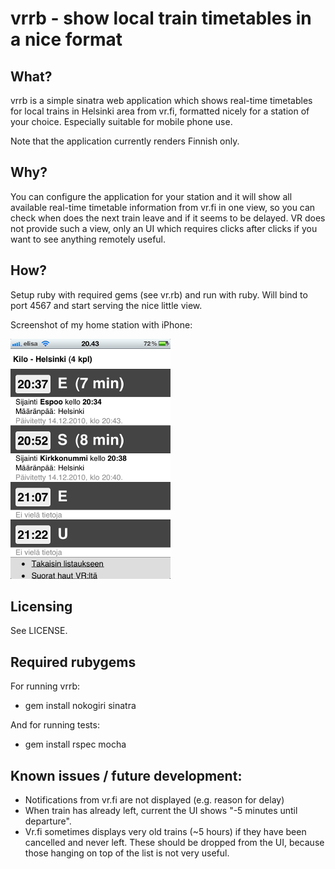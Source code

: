 vrrb - show local train timetables in a nice format
===================================================

What?
-----

vrrb is a simple sinatra web application which shows real-time timetables for
local trains in Helsinki area from vr.fi, formatted nicely for a station of
your choice. Especially suitable for mobile phone use.

Note that the application currently renders Finnish only.

Why?
----

You can configure the application for your station and it will show all
available real-time timetable information from vr.fi in one view, so you can
check when does the next train leave and if it seems to be delayed. VR does not
provide such a view, only an UI which requires clicks after clicks if you want
to see anything remotely useful.

How?
----

Setup ruby with required gems (see vr.rb) and run with ruby. Will bind to port
4567 and start serving the nice little view.

Screenshot of my home station with iPhone:

![screenshot!](https://github.com/akisaarinen/vrrb/raw/master/screenshot.png)

Licensing
---------

See LICENSE.

Required rubygems
-----------------

For running vrrb:
* gem install nokogiri sinatra

And for running tests:
* gem install rspec mocha

Known issues / future development:
----------------------------------
* Notifications from vr.fi are not displayed (e.g. reason for delay)
* When train has already left, current the UI shows "-5 minutes until departure".
* Vr.fi sometimes displays very old trains (~5 hours) if they have been cancelled
  and never left. These should be dropped from the UI, because those hanging on top
  of the list is not very useful.
